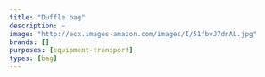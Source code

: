 ```yaml
---
title: "Duffle bag"
description: ~
image: "http://ecx.images-amazon.com/images/I/51fbvJ7dnAL.jpg"
brands: []
purposes: [equipment-transport]
types: [bag]
---
```

